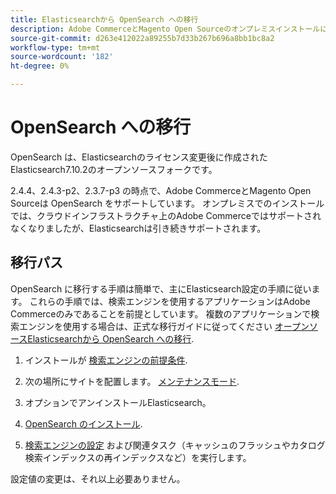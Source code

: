 ```yaml
---
title: Elasticsearchから OpenSearch への移行
description: Adobe CommerceとMagento Open Sourceのオンプレミスインストールに使用する検索エンジンの置き換えについて説明します。
source-git-commit: d263e412022a89255b7d33b267b696a8bb1bc8a2
workflow-type: tm+mt
source-wordcount: '182'
ht-degree: 0%

---
```



# OpenSearch への移行

OpenSearch は、Elasticsearchのライセンス変更後に作成されたElasticsearch7.10.2のオープンソースフォークです。

2.4.4、2.4.3-p2、2.3.7-p3 の時点で、Adobe CommerceとMagento Open Sourceは OpenSearch をサポートしています。 オンプレミスでのインストールでは、クラウドインフラストラクチャ上のAdobe Commerceではサポートされなくなりましたが、Elasticsearchは引き続きサポートされます。

## 移行パス

OpenSearch に移行する手順は簡単で、主にElasticsearch設定の手順に従います。 これらの手順では、検索エンジンを使用するアプリケーションはAdobe Commerceのみであることを前提としています。 複数のアプリケーションで検索エンジンを使用する場合は、正式な移行ガイドに従ってください [オープンソースElasticsearchから OpenSearch への移行](https://opensearch.org/blog/technical-posts/2021/10/moving-from-opensource-elasticsearch-to-opensearch/).

1. インストールが [検索エンジンの前提条件](../../installation/prerequisites/search-engine/overview.md).

1. 次の場所にサイトを配置します。 [メンテナンスモード](../../installation/tutorials/maintenance-mode.md).

1. オプションでアンインストールElasticsearch。

1. [OpenSearch のインストール](https://opensearch.org/docs/latest/opensearch/install/important-settings/).

1. [検索エンジンの設定](../../configuration/search/configure-search-engine.md) および関連タスク（キャッシュのフラッシュやカタログ検索インデックスの再インデックスなど）を実行します。

設定値の変更は、それ以上必要ありません。
